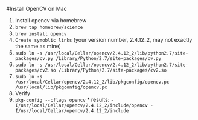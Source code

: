 #Install OpenCV on Mac

1. Install opencv via homebrew
  1. `brew tap homebrew/science`
  2. `brew install opencv`
2. `Create symoblic links` (your version number, 2.4.12_2, may not exactly the same as mine)
  1. `sudo ln -s /usr/local/Cellar/opencv/2.4.12_2/lib/python2.7/site-packages/cv.py /Library/Python/2.7/site-packages/cv.py`
  2. `sudo ln -s /usr/local/Cellar/opencv/2.4.12_2/lib/python2.7/site-packages/cv2.so /Library/Python/2.7/site-packages/cv2.so`
  3. `sudo ln -s /usr/local/Cellar/opencv/2.4.12_2/lib/pkgconfig/opencv.pc /usr/local/lib/pkgconfig/opencv.pc`
3. Verify
  1. `pkg-config --cflags opencv`
    * results: `-I/usr/local/Cellar/opencv/2.4.12_2/include/opencv -I/usr/local/Cellar/opencv/2.4.12_2/include`
